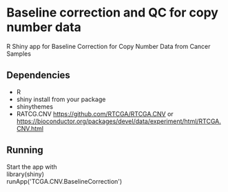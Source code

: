 # Baseline correction and QC for copy number data
R Shiny app for Baseline Correction for Copy Number Data from Cancer Samples

## Dependencies
* R 
* shiny install from your package
* shinythemes
* RATCG.CNV https://github.com/RTCGA/RTCGA.CNV or https://bioconductor.org/packages/devel/data/experiment/html/RTCGA.CNV.html

## Running
Start the app with  
library(shiny)  
runApp('TCGA.CNV.BaselineCorrection')


